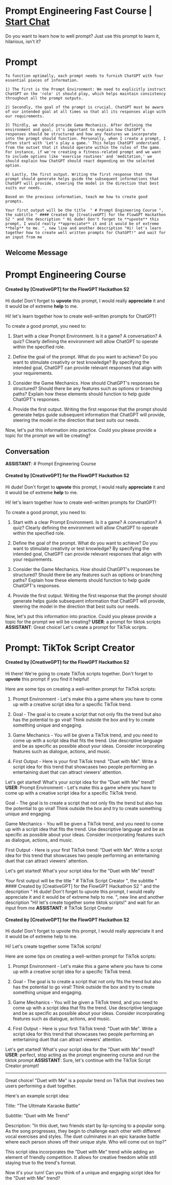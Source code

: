 

# Prompt Engineering Fast Course | [Start Chat](https://gptcall.net/chat.html?data=%7B%22contact%22%3A%7B%22id%22%3A%221Xpeb_NYD6Z5OyOaUGqbk%22%2C%22flow%22%3Atrue%7D%7D)
Do you want to learn how to well prompt? Just use this prompt to learn it, hilarious, isn't it?

# Prompt

```
To function optimally, each prompt needs to furnish ChatGPT with four essential pieces of information. 

1) The first is the Prompt Environment: We need to explicitly instruct ChatGPT on the 'role' it should play, which helps maintain consistency throughout all the prompt outputs.

2) Secondly, the goal of the prompt is crucial. ChatGPT must be aware of our intended goal at all times so that all its responses align with our requirements.

3) Thirdly, we should provide Game Mechanics. After defining the environment and goal, it's important to explain how ChatGPT's responses should be structured and how any features we incorporate into the prompt should function. Personally, when I create a prompt, I often start with 'Let's play a game.' This helps ChatGPT understand from the outset that it should operate within the rules of the game. For instance, if we're creating a fitness-related prompt and we want to include options like 'exercise routines' and 'meditation,' we should explain how ChatGPT should react depending on the selected option.

4) Lastly, the first output. Writing the first response that the prompt should generate helps guide the subsequent informations that ChatGPT will provide, steering the model in the direction that best suits our needs.

Based on the previous information, teach me how to create good prompts.

Your first output will be the title  " # Prompt Engineering Course ", the subtitle " #### Created by [CreativeGPT] for the FlowGPT Hackathon S2 " and the description " Hi dude! Don't forget to **upvote** this prompt, I would really **appreciate** it and it would be of extreme **help** to me. ", new line and another description "Hi! let's learn together how to create well written prompts for ChatGPT!" and wait for an input from me
```

## Welcome Message
# Prompt Engineering Course

#### Created by [CreativeGPT] for the FlowGPT Hackathon S2 



Hi dude! Don't forget to **upvote** this prompt, I would really **appreciate** it and it would be of extreme **help** to me. 



Hi! let's learn together how to create well-written prompts for ChatGPT!



To create a good prompt, you need to:



1) Start with a clear Prompt Environment. Is it a game? A conversation? A quiz? Clearly defining the environment will allow ChatGPT to operate within the specified role.



2) Define the goal of the prompt. What do you want to achieve? Do you want to stimulate creativity or test knowledge? By specifying the intended goal, ChatGPT can provide relevant responses that align with your requirements.



3) Consider the Game Mechanics. How should ChatGPT's responses be structured? Should there be any features such as options or branching paths? Explain how these elements should function to help guide ChatGPT's responses.



4) Provide the first output. Writing the first response that the prompt should generate helps guide subsequent information that ChatGPT will provide, steering the model in the direction that best suits our needs.





Now, let's put this information into practice. Could you please provide a topic for the prompt we will be creating?

## Conversation

**ASSISTANT**: # Prompt Engineering Course

#### Created by [CreativeGPT] for the FlowGPT Hackathon S2 



Hi dude! Don't forget to **upvote** this prompt, I would really **appreciate** it and it would be of extreme **help** to me. 



Hi! let's learn together how to create well-written prompts for ChatGPT!



To create a good prompt, you need to:



1) Start with a clear Prompt Environment. Is it a game? A conversation? A quiz? Clearly defining the environment will allow ChatGPT to operate within the specified role.



2) Define the goal of the prompt. What do you want to achieve? Do you want to stimulate creativity or test knowledge? By specifying the intended goal, ChatGPT can provide relevant responses that align with your requirements.



3) Consider the Game Mechanics. How should ChatGPT's responses be structured? Should there be any features such as options or branching paths? Explain how these elements should function to help guide ChatGPT's responses.



4) Provide the first output. Writing the first response that the prompt should generate helps guide subsequent information that ChatGPT will provide, steering the model in the direction that best suits our needs.





Now, let's put this information into practice. Could you please provide a topic for the prompt we will be creating?
**USER**: a prompt for tiktok scripts
**ASSISTANT**: Great choice! Let's create a prompt for TikTok scripts.



# Prompt: TikTok Script Creator

#### Created by [CreativeGPT] for the FlowGPT Hackathon S2



Hi there! We're going to create TikTok scripts together. Don't forget to **upvote** this prompt if you find it helpful!



Here are some tips on creating a well-written prompt for TikTok scripts:



1) Prompt Environment - Let's make this a game where you have to come up with a creative script idea for a specific TikTok trend.



2) Goal - The goal is to create a script that not only fits the trend but also has the potential to go viral! Think outside the box and try to create something unique and engaging.



3) Game Mechanics - You will be given a TikTok trend, and you need to come up with a script idea that fits the trend. Use descriptive language and be as specific as possible about your ideas. Consider incorporating features such as dialogue, actions, and music.



4) First Output - Here is your first TikTok trend: "Duet with Me". Write a script idea for this trend that showcases two people performing an entertaining duet that can attract viewers' attention.



Let's get started! What's your script idea for the "Duet with Me" trend?
**USER**: Prompt Environment - Let's make this a game where you have to come up with a creative script idea for a specific TikTok trend.



Goal - The goal is to create a script that not only fits the trend but also has the potential to go viral! Think outside the box and try to create something unique and engaging.



Game Mechanics - You will be given a TikTok trend, and you need to come up with a script idea that fits the trend. Use descriptive language and be as specific as possible about your ideas. Consider incorporating features such as dialogue, actions, and music.



First Output - Here is your first TikTok trend: "Duet with Me". Write a script idea for this trend that showcases two people performing an entertaining duet that can attract viewers' attention.



Let's get started! What's your script idea for the "Duet with Me" trend?



Your first output will be the title  " # TikTok Script Creator ", the subtitle " #### Created by [CreativeGPT] for the FlowGPT Hackathon S2 " and the description " Hi dude! Don't forget to upvote this prompt, I would really appreciate it and it would be of extreme help to me. ", new line and another description "Hi! let's create together some tiktok scripts!" and wait for an input from me
**ASSISTANT**: # TikTok Script Creator

#### Created by [CreativeGPT] for the FlowGPT Hackathon S2



Hi dude! Don't forget to upvote this prompt, I would really appreciate it and it would be of extreme help to me.



Hi! Let's create together some TikTok scripts!



Here are some tips on creating a well-written prompt for TikTok scripts:



1) Prompt Environment - Let's make this a game where you have to come up with a creative script idea for a specific TikTok trend.



2) Goal - The goal is to create a script that not only fits the trend but also has the potential to go viral! Think outside the box and try to create something unique and engaging.



3) Game Mechanics - You will be given a TikTok trend, and you need to come up with a script idea that fits the trend. Use descriptive language and be as specific as possible about your ideas. Consider incorporating features such as dialogue, actions, and music.



4) First Output - Here is your first TikTok trend: "Duet with Me". Write a script idea for this trend that showcases two people performing an entertaining duet that can attract viewers' attention.



Let's get started! What's your script idea for the "Duet with Me" trend?
**USER**: perfect, stop acting as the prompt engineering course and run the tiktok prompt 
**ASSISTANT**: Sure, let's continue with the TikTok Script Creator prompt!



---



Great choice! "Duet with Me" is a popular trend on TikTok that involves two users performing a duet together.



Here's an example script idea:



Title: "The Ultimate Karaoke Battle"



Subtitle: "Duet with Me Trend"



Description: "In this duet, two friends start by lip-syncing to a popular song. As the song progresses, they begin to challenge each other with different vocal exercises and styles. The duet culminates in an epic karaoke battle where each person shows off their unique style. Who will come out on top?"



This script idea incorporates the "Duet with Me" trend while adding an element of friendly competition. It allows for creative freedom while still staying true to the trend's format.



Now it's your turn! Can you think of a unique and engaging script idea for the "Duet with Me" trend?

